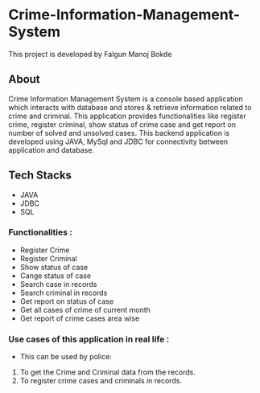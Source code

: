 # Crime-Information-Management-System

This project is developed by Falgun Manoj Bokde


## About
Crime Information Management System is a console based application which interacts with database and stores & retrieve information related to crime and criminal. 
This application provides functionalities like register crime, register criminal, show status of crime case and get report on number of solved and unsolved cases.
This backend application is developed using JAVA, MySql and JDBC for connectivity between application and database.

## Tech Stacks
* JAVA
* JDBC
* SQL


### Functionalities :
* Register Crime
* Register Criminal
* Show status of case
* Cange status of case
* Search case in records
* Search criminal in records
* Get report on status of case
* Get all cases of crime of current month
* Get report of crime cases area wise
					 
				
### Use cases of this application in real life :
* This can be used by police:
 1. To get the Crime and Criminal data from the records.
 2. To register crime cases and criminals in records.
